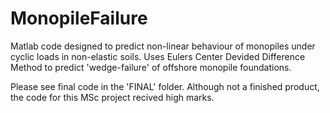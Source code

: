 # MonopileFailure
Matlab code designed to predict non-linear behaviour of monopiles under cyclic loads in non-elastic soils. Uses Eulers Center Devided Difference Method to predict 'wedge-failure' of offshore monopile foundations. 

Please see final code in the 'FINAL' folder. Although not a finished product, the code for this MSc project recived high marks. 
